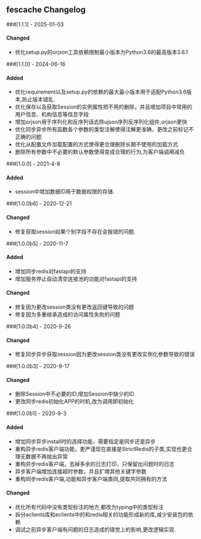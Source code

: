## fescache Changelog

###[1.1.1] - 2025-01-03

#### Changed

- 优化setup.py的orjson工具依赖限制最小版本为Python3.6的最高版本3.6.1

###[1.1.0] - 2024-06-16

#### Added

- 优化requirement以及setup.py的依赖的最大最小版本用于适配Python3.6版本,防止版本错乱.
- 优化保存以及获取Session的实例属性把不用的删除，并且增加项目中常用的用户信息、机构信息等信息字段
- 增加orjson用于序列化和反序列话去除ujson序列反序列化组件,orjson更快
- 优化同步异步所有函数各个参数的类型注解使得注解更准确，更改之前标记不正确的问题
- 优化从配置文件加载配置的方式使得更合理删除长期不使用的加载方式
- 删除所有参数中不必要的默认参数使得变成合理的行为,为客户端调用减负

###[1.0.0] - 2021-4-8

#### Added

- session中增加数据ID用于数据权限的存储.

###[1.0.0b6] - 2020-12-21

#### Changed

- 修复获取session如果个别字段不存在会报错的问题.

###[1.0.0b5] - 2020-11-7

#### Added

- 增加同步redis对fastapi的支持
- 增加服务停止自动清空连接池的功能对fastapi的支持

#### Changed

- 修复因为更改session类没有更改返回键导致的问题
- 修复因为多重继承造成的访问属性失败的问题

###[1.0.0b4] - 2020-9-26

#### Changed

- 修复同步异步获取session因为更改session类没有更改实例化参数导致的错误

###[1.0.0b3] - 2020-9-17

#### Changed

- 删除Session中不必要的ID,增加Session中缺少的ID
- 更改同步redis初始化APP的时机,改为调用即初始化

###[1.0.0b1] - 2020-9-3

#### Added

- 增加同步异步install时的选择功能，需要指定是同步还是异步
- 重构异步redis客户端功能，更严谨现在直接是StrictRedis的子类,实现也更合理无数据不再抛出异常
- 重构异步redis客户端，去掉多余的日志打印，只保留出问题时的日志
- 异步客户端增加连接超时参数，并且扩增其他关键字参数
- 重构同步redis客户端,功能和异步客户端类同,提取共同拥有的方法

#### Changed

- 优化所有代码中没有类型标注的地方,都改为typing中的类型标注
- 拆分aclients库和eclients中的和redis相关的功能形成新的库,减少安装包的依赖
- 调试之前异步客户端有问题的日志造成的错觉上的影响,更改逻辑实现.
